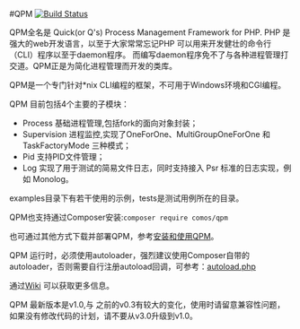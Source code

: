 #QPM [![Build Status](https://secure.travis-ci.org/Comos/qpm.png)](http://travis-ci.org/Comos/qpm)

QPM全名是 Quick(or Q's) Process Management Framework for PHP.
PHP 是强大的web开发语言，以至于大家常常忘记PHP 可以用来开发健壮的命令行（CLI）程序以至于daemon程序。
而编写daemon程序免不了与各种进程管理打交道。QPM正是为简化进程管理而开发的类库。

QPM是一个专门针对*nix CLI编程的框架，不可用于Windows环境和CGI编程。

QPM 目前包括4个主要的子模块：
* Process 基础进程管理,包括fork的面向对象封装；
* Supervision 进程监控,实现了OneForOne、MultiGroupOneForOne 和 TaskFactoryMode 三种模式；
* Pid 支持PID文件管理；
* Log 实现了用于测试的简易文件日志，同时支持接入 Psr 标准的日志实现，例如 Monolog。

examples目录下有若干使用的示例，tests是测试用例所在的目录。

QPM也支持通过Composer安装:```composer require comos/qpm```

也可通过其他方式下载并部署QPM，参考[安装和使用QPM](https://github.com/Comos/qpm/wiki/安装和使用QPM)。

QPM 运行时，必须使用autoloader，强烈建议使用Composer自带的autoloader，否则需要自行注册autoload回调，可参考：[autoload.php](https://github.com/Comos/qpm/blob/master/bootstrap.php)

通过[Wiki](https://github.com/Comos/qpm/wiki) 可以获取更多信息。

QPM 最新版本是v1.0,与 之前的v0.3有较大的变化，使用时请留意兼容性问题，如果没有修改代码的计划，请不要从v3.0升级到v1.0。
